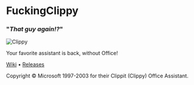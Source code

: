 # FuckingClippy
### "*That guy again!?*"
![Clippy](https://guitarxhero.github.io/imgs/fc2.png)

Your favorite assistant is back, without Office!

[Wiki][wiki] • [Releases][releases]

Copyright © Microsoft 1997-2003 for their Clippit (Clippy) Office Assistant.

[wiki]: https://github.com/guitarxhero/FuckingClippy/wiki
[releases]: https://github.com/guitarxhero/FuckingClippy/releases
[license]: LICENSE